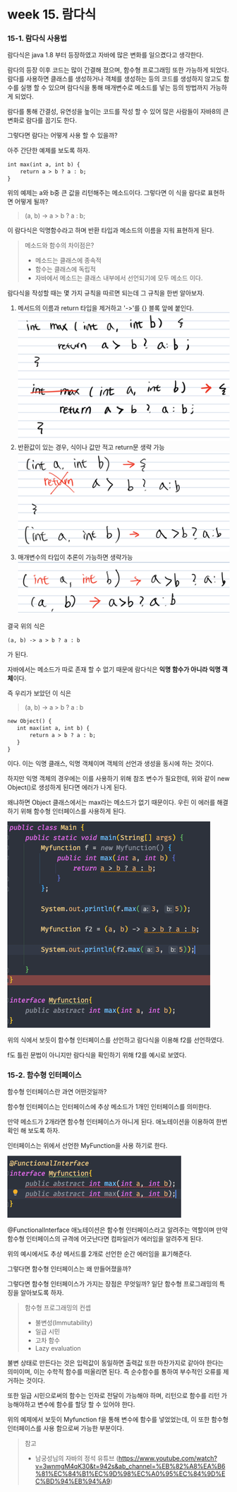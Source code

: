 # week 15. 람다식

### 15-1. 람다식 사용법

람다식은 java 1.8 부터 등장하였고 자바에 많은 변화를 일으켰다고 생각한다.

람다의 등장 이후 코드는 많이 간결해 졌으며, 함수형 프로그래밍 또한 가능하게 되었다. 람다를 사용하면 클래스를 생성하거나 객체를 생성하는 등의 코드를 생성하지 않고도 함수를 실행 할 수 있으며 람다식을 통해 매개변수로 메소드를 넣는 등의 방법까지 가능하게 되었다.

람다를 통해 간결성, 유연성을 높이는 코드를 작성 할 수 있어 많은 사람들이 자바8의 큰 변화로 람다를 꼽기도 한다.

그렇다면 람다는 어떻게 사용 할 수 있을까?

아주 간단한 예제를 보도록 하자.

```
int max(int a, int b) {
    return a > b ? a : b;
}
```

위의 예제는 a와 b중 큰 값을 리턴해주는 메소드이다. 그렇다면 이 식을 람다로 표현하면 어떻게 될까?

> (a, b) -> a > b ? a : b;

이 람다식은 익명함수라고 하며 반환 타입과 메소드의 이름을 지워 표현하게 된다.

> 메소드와 함수의 차이점은?
> * 메소드는 클래스에 종속적
> * 함수는 클래스에 독립적
> * 자바에서 메소드는 클래스 내부에서 선언되기에 모두 메소드 이다.

람다식을 작성할 때는 몇 가지 규칙을 따르면 되는데 그 규칙을 한번 알아보자.

1. 메서드의 이름과 return 타입을 제거하고 '->'를 {} 블록 앞에 붙인다.  
   ![64](./image/64.png)  
2. 반환값이 있는 경우, 식이나 값만 적고 return문 생략 가능   
   ![65](./image/65.png)
3. 매개변수의 타입이 추론이 가능하면 생략가능
   ![66](./image/66.jpeg)

결국 위의 식은

```
(a, b) -> a > b ? a : b
```
가 된다.


자바에서는 메소드가 따로 존재 할 수 없기 때문에 람다식은 **익명 함수가 아니라 익명 객체**이다.

즉 우리가 보았던 이 식은

>(a, b) -> a > b ? a : b

```
new Object() {
   int max(int a, int b) {
       return a > b ? a : b;
   }
}
```

이다. 이는 익명 클래스, 익명 객체이며 객체의 선언과 생성을 동시에 하는 것이다.

하지만 익명 객체의 경우에는 이를 사용하기 위해 참조 변수가 필요한데, 위와 같이 new Object()로 생성하게 된다면 에러가 나게 된다.  

왜냐하면 Object 클래스에서는 max라는 메소드가 없기 때문이다. 우린 이 에러를 해결하기 위해 함수형 인터페이스를 사용하게 된다.

![67](./image/67.png)

위의 식에서 보듯이 함수형 인터페이스를 선언하고 람다식을 이용해 f2를 선언하였다.

f도 틀린 문법이 아니지만 람다식을 확인하기 위해 f2를 예시로 보였다.



### 15-2. 함수형 인터페이스

함수형 인터페이스란 과연 어떤것일까?

함수형 인터페이스는 인터페이스에 추상 메소드가 1개인 인터페이스를 의미한다.

만약 메소드가 2개라면 함수형 인터페이스가 아니게 된다. 애노테이션을 이용하여 한번 확인 해 보도록 하자.

인터페이스는 위에서 선언한 MyFunction을 사용 하기로 한다.

![68](./image/68.png)

@FunctionalInterface 애노테이션은 함수형 인터페이스라고 알려주는 역할이며 만약 함수형 인터페이스의 규격에 어긋난다면 컴파일러가 에러임을 알려주게 된다.

위의 예시에서도 추상 메서드를 2개로 선언한 순간 에러임을 표기해준다.

그렇다면 함수형 인터페이스는 왜 만들어졌을까?





그렇다면 함수형 인터페이스가 가지는 장점은 무엇일까? 일단 함수형 프로그래밍의 특징을 알아보도록 하자.

> 함수형 프로그래밍의 컨셉   
>* 불변성(Immutability)  
>* 일급 시민
>* 고차 함수
>* Lazy evaluation   

불변 상태로 만든다는 것은 입력값이 동일하면 출력값 또한 마찬가지로 같아야 한다는 의미이며, 이는 수학적 함수를 떠올리면 된다. 즉 순수함수를 통하여 부수적인 오류를 제거하는 것이다.

또한 일급 시민으로써의 함수는 인자로 전달이 가능해야 하며, 리턴으로 함수를 리턴 가능해야하고 변수에 함수를 할당 할 수 있어야 한다.

위의 예제에서 보듯이 Myfunction f을 통해 변수에 함수를 넣었었는데, 이 또한 함수형 인터페이스를 사용 함으로써 가능한 부분이다.






> 참고
> * 남궁성님의 자바의 정석 유튜브 (https://www.youtube.com/watch?v=3wnmgM4qK30&t=942s&ab_channel=%EB%82%A8%EA%B6%81%EC%84%B1%EC%9D%98%EC%A0%95%EC%84%9D%EC%BD%94%EB%94%A9)